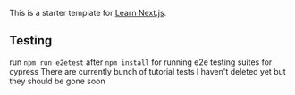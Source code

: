 This is a starter template for [Learn Next.js](https://nextjs.org/learn).

## Testing

run `npm run e2etest` after `npm install` for running e2e testing suites for cypress
There are currently bunch of tutorial tests I haven't deleted yet but they should be 
gone soon
